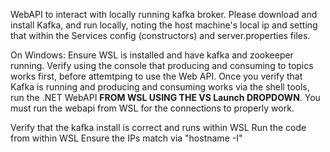 WebAPI to interact with locally running kafka broker. Please download and install Kafka, and run locally, noting the host machine's local ip and setting that within the Services config (constructors) and server.properties files.

On Windows: Ensure WSL is installed and have kafka and zookeeper running. Verify using the console that producing and consuming to topics works first, before attemtping to use the Web API. 
Once you verify that Kafka is running and producing and consuming works via the shell tools, run the .NET WebAPI **FROM WSL USING THE VS Launch DROPDOWN**. You must run the webapi from WSL for the connections to properly work.

Verify that the kafka install is correct and runs within WSL
Run the code from within WSL
Ensure the IPs match via "hostname -I"
